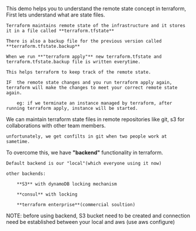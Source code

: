 This demo helps you to understand the remote state concept in terraform, First lets understand what are state files.

	Terraform maintains remote state of the infrastructure and it stores it in a file called **terraform.tfstate**

	There is also a backup file for the previous version called **terraform.tfstate.backup**

	When we run **"terraform apply"** new terraform.tfstate and terraform.tfstate.backup file is written everytime.

	This helps terraform to keep track of the remote state.

	IF  the remote state changes and you run terraform apply again, terraform will make the changes to meet your correct remote state again.

		eg: if we terminate an instance managed by terraform, after running terraform apply, instance will be started.


We can maintain terraform state files in remote repositories like git, s3 for collaborations with other team members.

	unfortunately, we get confilts in git when two people work at sametime.

To overcome this, we have **"backend"** functionality in terraform.

	Default backend is our "local"(which everyone using it now)

	other backends:

		**S3** with dynamoDB locking mechanism

		**consul** with locking

		**terraform enterprise**(commercial soultion)

NOTE: before using backend, S3 bucket need to be created and connection need be established between your local and aws (use aws configure)
